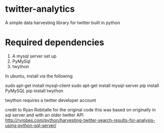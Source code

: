 twitter-analytics
=================

A simple data harvesting library for twitter built in python

Required dependencies
=====================

1. A mysql server set up
2. PyMySql
3. twython

In ubuntu, install via the following

sudo apt-get install mysql-client
sudo apt-get install mysql-server
pip install PyMySQL
pip install twython

twython requires a twitter developer account

credit to Ryan Robitalle for the original code this was based on originally in
sql server and with an older twitter API
http://ryrobes.com/python/harvesting-twitter-search-results-for-analysis-using-python-sql-server/
